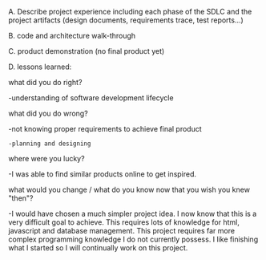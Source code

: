 A. Describe project experience including each phase of the SDLC and the project artifacts (design documents, requirements trace, test reports...)

B. code and architecture walk-through

C. product demonstration (no final product yet)

D. lessons learned:

what did you do right?

  -understanding of software development lifecycle
  
  
what did you do wrong?

  -not knowing proper requirements to achieve final product
  
    -planning and designing


where were you lucky?

  -I was able to find similar products online to get inspired.
  
  
what would you change / what do you know now that you wish you knew "then"?

  -I would have chosen a much simpler project idea. I now know that this is a very difficult goal to achieve. This requires lots of knowledge for html, javascript and database management. This project requires far more complex programming knowledge I do not currently possess. I like finishing what I started so I will continually work on this project.

